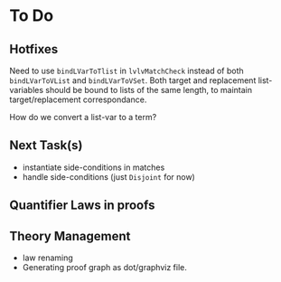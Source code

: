 # To Do

## Hotfixes

Need to use `bindLVarToTlist` in `lvlvMatchCheck` instead of both `bindLVarToVList` and `bindLVarToVSet`. Both target and replacement list-variables should be bound to lists of the same length, to maintain target/replacement correspondance.

How do we convert a list-var to a term?

## Next Task(s)

* instantiate side-conditions in matches
* handle side-conditions (just `Disjoint` for now)

## Quantifier Laws in proofs

## Theory Management

* law renaming
* Generating proof graph as dot/graphviz file.
